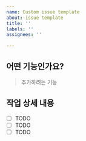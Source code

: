 ```yaml
---
name: Custom issue template
about: issue template
title: ''
labels: ''
assignees: ''

---
```


## 어떤 기능인가요?

> 추가하려는 기능

## 작업 상세 내용

- [ ] TODO
- [ ] TODO
- [ ] TODO

